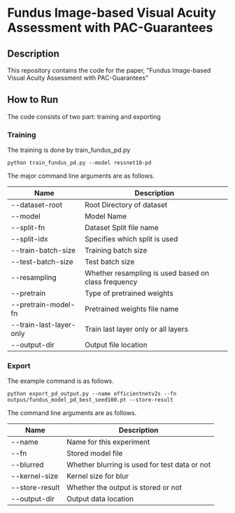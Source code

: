 # Fundus Image-based Visual Acuity Assessment with PAC-Guarantees

## Description
This repository contains the code for the paper, "Fundus Image-based Visual Acuity Assessment with PAC-Guarantees"

## How to Run
The code consists of two part: training and exporting

### Training
The training is done by train_fundus_pd.py

```
python train_fundus_pd.py --model ressnet18-pd
```

The major command line arguments are as follows.

|Name|Description|
|----|-----------|
|--dataset-root|Root Directory of dataset|
|--model|Model Name|
|--split-fn|Dataset Split file name|
|--split-idx|Specifies which split is used|
|--train-batch-size|Training batch size|
|--test-batch-size|Test batch size|
|--resampling|Whether resampling is used based on class frequency|
|--pretrain|Type of pretrained weights|
|--pretrain-model-fn|Pretrained weights file name|
|--train-last-layer-only|Train last layer only or all layers|
|--output-dir|Output file location|

### Export
The example command is as follows.
```
python export_pd_output.py --name efficientnetv2s --fn outpus/fundus_model_pd_best_seed100.pt --store-result
```

The command line arguments are as follows.

|Name|Description|
|----|-----------|
|--name|Name for this experiment|
|--fn|Stored model file|
|--blurred|Whether blurring is used for test data or not|
|--kernel-size|Kernel size for blur|
|--store-result|Whether the output is stored or not|
|--output-dir|Output data location

